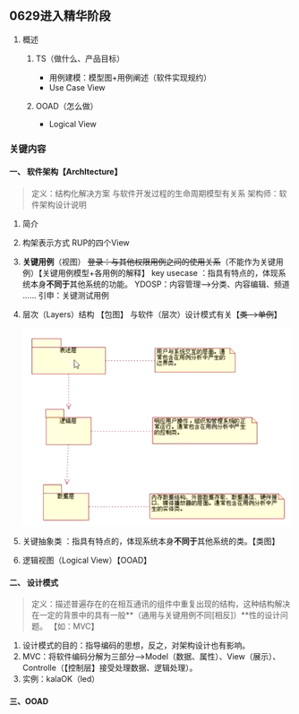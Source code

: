 ## 0629进入精华阶段

1. 概述
   1. TS（做什么、产品目标）
      + 用例建模：模型图+用例阐述（软件实现规约）
      + Use Case View

   2. OOAD（怎么做）
      + Logical View

### 关键内容

#### 一、 软件架构【Archltecture】
>定义：结构化解决方案 与软件开发过程的生命周期模型有关系  架构师：软件架构设计说明

   1. 简介

   2. 构架表示方式   RUP的四个View
   
   3. **关键用例**（视图）  ~~登录：与其他权限用例之间的使用关系~~（不能作为关键用例）【关键用例模型+各用例的解释】
      key usecase ：指具有特点的，体现系统本身**不同于**其他系统的功能。
       YDOSP：内容管理-->分类、内容编辑、频道 ......
      引申：关键测试用例  
      
   4. 层次（Layers）结构 【包图】
      与软件（层次）设计模式有关【~~类-->单例~~】
      
      ![](0629进入精华阶段.assets/QQ截图20200703085343.png)  
      
   5. 关键抽象类 ：指具有特点的，体现系统本身**不同于**其他系统的类。【类图】
      
      
      
   6. 逻辑视图（Logical View）【OOAD】





#### 二、 设计模式
>定义：描述普遍存在的在相互通讯的组件中重复出现的结构，这种结构解决在一定的背景中的具有一般**（通用与关键用例不同[相反]）**性的设计问题。 【如：MVC】 

1. 设计模式的目的：指导编码的思想，反之，对架构设计也有影响。
2. MVC：将软件编码分解为三部分-->Model（数据、属性）、View（展示）、Controlle（【控制层】接受处理数据、逻辑处理）。
3. 实例：kalaOK（led）


#### 三、OOAD
